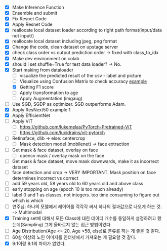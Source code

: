 - [x] Make Inference Function
- [x] Ensemble and submit
- [x] Fix Resnet Code
- [x] Apply Resnet Code
- [x] reallocate local dataset loader according to right path format(input/data not input/)
- [x] reallocate local dataset including jpeg, png format
- [x] Change the code, clean dataset on upstage server
- [x] check class order vs output prediction order -> fixed with class_to_idx
- [x] Make dev environment on colab
- [x] should i set shuffle=True for test data loader? -> No.
- [x] Start making from dataloader
  - [ ] visualize the predicted result of the csv - label and picture
  - [ ] Visualize using Confusion Matrix to check accuracy [example](https://github.com/snoop2head/ml_classification_tutorial/blob/main/ML_Classification.ipynb)
  - [x] Getting F1 score
  - [ ] Apply transformation to age
  - [ ] Apply Augmentation (imgaug)
- [ ] Use SGD, SGDP as optimizer. SGD outperforms Adam.
- [x] Apply ResNext50 example 1
- [x] Apply EfficientNet
- [ ] Apply ViT
  - [ ] https://github.com/lukemelas/PyTorch-Pretrained-ViT
  - [ ] https://github.com/lucidrains/vit-pytorch
- [ ] Retinaface, dlib -> else: centercrop
  - [ ] Mask detection model (mobilenet) -> face extraction
- [ ] Get mask & face dataset, overlay on face
  - [ ] opencv mask / overlay mask on the face
- [ ] Get mask & face dataset, move mask downwards, make it as incorrect dataset
- [ ] face detection and crop -> VERY IMPORTANT. Mask position on face determines incorrect vs correct
- [ ] add 59 years old, 58 years old to 60 years old and above class
- [ ] early stopping on age (epoch 10 is too much already)
- [ ] label 0 and 1 as classes, not integers. too time consuming to figure out which is which
- [ ] 연주님: 하나의 모델에서 레이어를 각각각 써서 하나의 결과값으로 나오게 하는 것. -> Multimodal
- [x] Training set에 대해서 모든 Class에 대한 데이터 개수를 동일하게 설정하려고 했는데(Sampling) 그게 올바르지 않는 접근 방법이었다.
- [ ] Age Distribution(Age <= 20, Age <58, else)로 분류를 하는 게 좋을 것 같다.
- [ ] 60살 이상의 노인 이미지를 인터넷에서 가져오는 게 필요할 것 같다.
- [x] 9:1이랑 8:1의 차이가 없었다.
